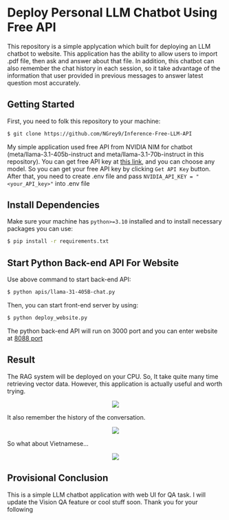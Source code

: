 # Deploy Personal LLM Chatbot Using Free API

This repository is a simple applycation which built for deploying an LLM chatbot to website. This application has the ability to allow users to import .pdf file, then ask and answer about that file. In addition, this chatbot can also remember the chat history in each session, so it take advantage of the information that user provided in previous messages to answer latest question most accurately.

## Getting Started

First, you need to folk this repository to your machine:
```sh
$ git clone https://github.com/NGrey9/Inference-Free-LLM-API
```

My simple application used free API from NVIDIA NIM for chatbot (meta/llama-3.1-405b-instruct and meta/llama-3.1-70b-instruct in this repository). You can get free API key at  <a href="https://build.nvidia.com/explore/discover">this link</a>, and you can choose any model. So you can get your free API key by clicking `Get API Key` button. After that, you need to create .env file and pass ``NVIDIA_API_KEY = "<your_API_key>"`` into .env file

## Install Dependencies

Make sure your machine has `python>=3.10` installed and to install necessary packages you can use:
```sh
$ pip install -r requirements.txt
```

## Start Python Back-end API For Website

Use above command to start back-end API:
```sh
$ python apis/llama-31-405B-chat.py
```

Then, you can start front-end server by using:
```sh
$ python deploy_website.py
```

The python back-end API will run on 3000 port and you can enter website at <a href="http://localhost:8088">8088 port</a>

## Result 

The RAG system will be deployed on your CPU. So, It take quite many time retrieving vector data. However, this application is actually useful and worth trying.
<p align="center">
  <img src="https://github.com/NGrey9/Inference-Free-LLM-API/api/assets/chat.gif">
</p>

It also remember the history of the conversation.
<p align="center">
  <img src="https://github.com/NGrey9/Inference-Free-LLM-API/api/assets/chat1.gif">
</p>

So what about Vietnamese...
<p align="center">
  <img src="https://github.com/NGrey9/Inference-Free-LLM-API/api/assets/chat2.gif">
</p>

## Provisional Conclusion
This is a simple LLM chatbot application with web UI for QA task. I will update the Vision QA feature or cool stuff soon. Thank you for your following